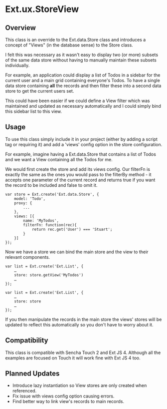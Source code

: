 Ext.ux.StoreView
================

## Overview

This class is an override to the Ext.data.Store class and introduces a concept of "Views" (in the database sense) to the Store class.

I felt this was necessary as it wasn't easy to display two (or more) subsets of the same data store without having to manually maintain these subsets individually.

For example, an application could display a list of Todos in a sidebar for the current user and a main grid containing everyone's Todos. To have a single data store containing __all__ the records and then filter these into a second data store to get the current users set.

This could have been easier if we could define a View filter which was maintained and updated as necessary automatically and I could simply bind this sidebar list to this view.

## Usage

To use this class simply include it in your project (either by adding a script tag or requiring it) and add a 'views' config option in the store configuration.

For example, imagine having a Ext.data.Store that contains a list of Todos and we want a View containing all the Todos for me.

We would first create the store and add its views config. Our filterFn is exactly the same as the ones you would pass to the filterBy method - it accepts one parameter of the current record and returns true if you want the record to be included and false to omit it.

    var store = Ext.create('Ext.data.Store', {
    	model: 'Todo',
    	proxy: {
    		...
    	},
    	views: [{
    		name: 'MyTodos',
    		filterFn: function(rec){
    			return rec.get('User') === 'Stuart';
    		}
    	}]
    });

Now we have a store we can bind the main store and the view to their relevant components.

    var list = Ext.create('Ext.List', {
    	…
    	store: store.getView('MyTodos')
    	…
    });
    
    var list = Ext.create('Ext.List', {
    	…
    	store: store
    	…
    });
    
If you then manipulate the records in the main store the views' stores will be updated to reflect this automatically so you don't have to worry about it.

## Compatibility

This class is compatible with Sencha Touch 2 and Ext JS 4. Although all the examples are focused on Touch it will work fine with Ext JS 4 too.

## Planned Updates

* Introduce lazy instantiation so View stores are only created when referenced.
* Fix issue with views config option causing errors.
* Find better way to link view's records to main records.